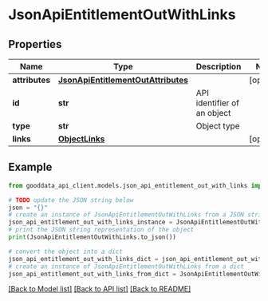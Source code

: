 # JsonApiEntitlementOutWithLinks


## Properties

Name | Type | Description | Notes
------------ | ------------- | ------------- | -------------
**attributes** | [**JsonApiEntitlementOutAttributes**](JsonApiEntitlementOutAttributes.md) |  | [optional] 
**id** | **str** | API identifier of an object | 
**type** | **str** | Object type | 
**links** | [**ObjectLinks**](ObjectLinks.md) |  | [optional] 

## Example

```python
from gooddata_api_client.models.json_api_entitlement_out_with_links import JsonApiEntitlementOutWithLinks

# TODO update the JSON string below
json = "{}"
# create an instance of JsonApiEntitlementOutWithLinks from a JSON string
json_api_entitlement_out_with_links_instance = JsonApiEntitlementOutWithLinks.from_json(json)
# print the JSON string representation of the object
print(JsonApiEntitlementOutWithLinks.to_json())

# convert the object into a dict
json_api_entitlement_out_with_links_dict = json_api_entitlement_out_with_links_instance.to_dict()
# create an instance of JsonApiEntitlementOutWithLinks from a dict
json_api_entitlement_out_with_links_from_dict = JsonApiEntitlementOutWithLinks.from_dict(json_api_entitlement_out_with_links_dict)
```
[[Back to Model list]](../README.md#documentation-for-models) [[Back to API list]](../README.md#documentation-for-api-endpoints) [[Back to README]](../README.md)


